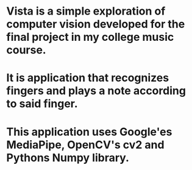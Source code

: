 # Vista is a simple exploration of computer vision developed for the final project in my college music course.
# It is application that recognizes fingers and plays a note according to said finger.

# This application uses Google'es MediaPipe, OpenCV's cv2 and Pythons Numpy library.

